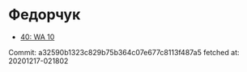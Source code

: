# Федорчук
- [40: WA 10](40.md)

Commit: a32590b1323c829b75b364c07e677c8113f487a5
 fetched at: 20201217-021802
